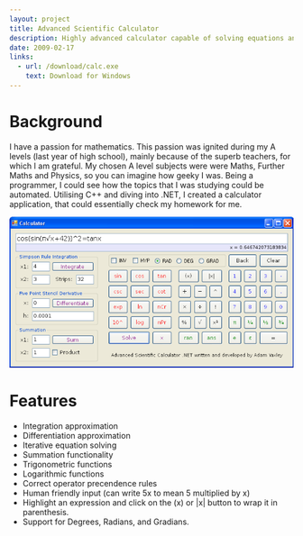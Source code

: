 ```yaml
---
layout: project
title: Advanced Scientific Calculator
description: Highly advanced calculator capable of solving equations and approximating integrals
date: 2009-02-17
links:
  - url: /download/calc.exe
    text: Download for Windows
---
```


# Background

I have a passion for mathematics. This passion was ignited during my A levels (last year of high school), mainly because of the superb teachers, for which I am grateful. My chosen A level subjects were were Maths, Further Maths and Physics, so you can imagine how geeky I was. Being a programmer, I could see how the topics that I was studying could be automated. Utilising C++ and diving into .NET, I created a calculator application, that could essentially check my homework for me.

![Advanced Calc screenshot 1](/assets/advanced_calc1.png)

# Features

 - Integration approximation
 - Differentiation approximation
 - Iterative equation solving
 - Summation functionality
 - Trigonometric functions
 - Logarithmic functions
 - Correct operator precendence rules
 - Human friendly input (can write 5x to mean 5 multiplied by x)
 - Highlight an expression and click on the (x) or |x| button to wrap it in parenthesis.
 - Support for Degrees, Radians, and Gradians.